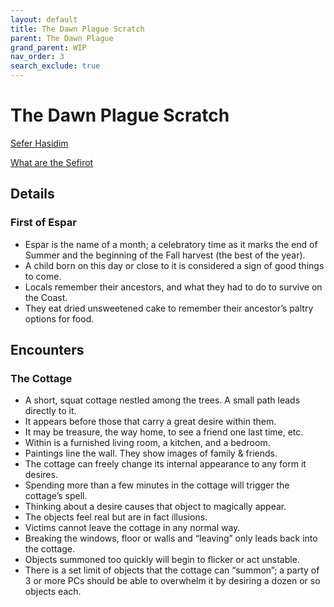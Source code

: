 ```yaml
---
layout: default
title: The Dawn Plague Scratch
parent: The Dawn Plague
grand_parent: WIP
nav_order: 3
search_exclude: true
---
```


# The Dawn Plague Scratch

[Sefer Hasidim](https://en.wikipedia.org/wiki/Sefer_Hasidim)

[What are the Sefirot](https://www.myjewishlearning.com/article/sefirot/)

## Details
### First of Espar
- Espar is the name of a month; a celebratory time as it marks the end of Summer
  and the beginning of the Fall harvest (the best of the year).
- A child born on this day or close to it is considered a sign of good things to
  come.
- Locals remember their ancestors, and what they had to do to survive on the
  Coast.
- They eat dried unsweetened cake to remember their ancestor’s paltry options
  for food.

## Encounters
### The Cottage
- A short, squat cottage nestled among the trees. A small path leads directly to
  it.
- It appears before those that carry a great desire within them.
- It may be treasure, the way home, to see a friend one last time, etc.
- Within is a furnished living room, a kitchen, and a bedroom.
- Paintings line the wall. They show images of family & friends.
- The cottage can freely change its internal appearance to any form it desires.
- Spending more than a few minutes in the cottage will trigger the cottage’s
  spell.
- Thinking about a desire causes that object to magically appear.
- The objects feel real but are in fact illusions.
- Victims cannot leave the cottage in any normal way.
- Breaking the windows, floor or walls and “leaving” only leads back into the
  cottage.
- Objects summoned too quickly will begin to flicker or act unstable.
- There is a set limit of objects that the cottage can “summon”; a party of 3 or
  more PCs should be able to overwhelm it by desiring a dozen or so objects
  each.
